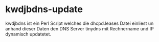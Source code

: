 # kwdjbdns-update
kwdjbdns ist ein Perl Script welches die dhcpd.leases Datei einliest un anhand dieser Daten den DNS Server tinydns mit Rechnername und IP dynamisch updatetet.
